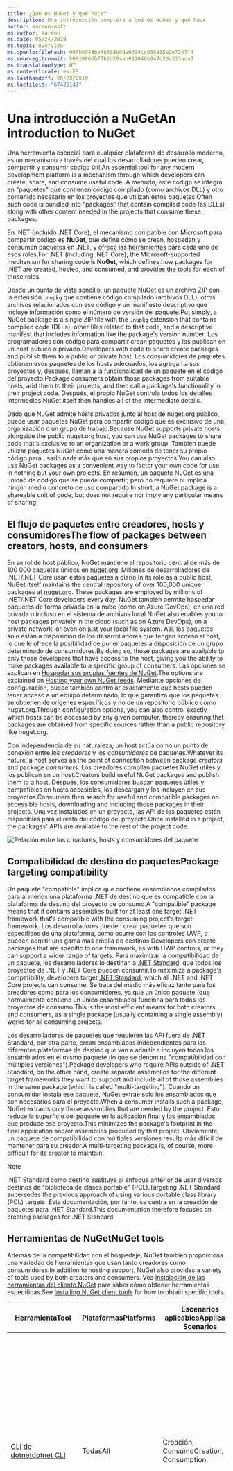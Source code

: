 ```yaml
---
title: ¿Qué es NuGet y qué hace?
description: Una introducción completa a qué es NuGet y qué hace
author: karann-msft
ms.author: karann
ms.date: 05/24/2019
ms.topic: overview
ms.openlocfilehash: 087bb043ba4b388b9de6d94cd838915a2e7247f4
ms.sourcegitcommit: b6810860b77b2d50aab031040b047c20a333aca3
ms.translationtype: HT
ms.contentlocale: es-ES
ms.lasthandoff: 06/28/2019
ms.locfileid: "67426143"
---
```

# <a name="an-introduction-to-nuget"></a><span data-ttu-id="6e5c8-103">Una introducción a NuGet</span><span class="sxs-lookup"><span data-stu-id="6e5c8-103">An introduction to NuGet</span></span>

<span data-ttu-id="6e5c8-104">Una herramienta esencial para cualquier plataforma de desarrollo moderno, es un mecanismo a través del cual los desarrolladores pueden crear, compartir y consumir código útil.</span><span class="sxs-lookup"><span data-stu-id="6e5c8-104">An essential tool for any modern development platform is a mechanism through which developers can create, share, and consume useful code.</span></span> <span data-ttu-id="6e5c8-105">A menudo, este código se integra en "paquetes" que contienen código compilado (como archivos DLL) y otro contenido necesario en los proyectos que utilizan estos paquetes.</span><span class="sxs-lookup"><span data-stu-id="6e5c8-105">Often such code is bundled into "packages" that contain compiled code (as DLLs) along with other content needed in the projects that consume these packages.</span></span>

<span data-ttu-id="6e5c8-106">En .NET (incluido .NET Core), el mecanismo compatible con Microsoft para compartir código es **NuGet**, que define cómo se crean, hospedan y consumen paquetes en .NET, y [ofrece las herramientas](install-nuget-client-tools.md) para cada uno de esos roles.</span><span class="sxs-lookup"><span data-stu-id="6e5c8-106">For .NET (including .NET Core), the Microsoft-supported mechanism for sharing code is **NuGet**, which defines how packages for .NET are created, hosted, and consumed, and [provides the tools](install-nuget-client-tools.md) for each of those roles.</span></span>

<span data-ttu-id="6e5c8-107">Desde un punto de vista sencillo, un paquete NuGet es un archivo ZIP con la extensión `.nupkg` que contiene código compilado (archivos DLL), otros archivos relacionados con ese código y un manifiesto descriptivo que incluye información como el número de versión del paquete.</span><span class="sxs-lookup"><span data-stu-id="6e5c8-107">Put simply, a NuGet package is a single ZIP file with the `.nupkg` extension that contains compiled code (DLLs), other files related to that code, and a descriptive manifest that includes information like the package's version number.</span></span> <span data-ttu-id="6e5c8-108">Los programadores con código para compartir crean paquetes y los publican en un host público o privado.</span><span class="sxs-lookup"><span data-stu-id="6e5c8-108">Developers with code to share create packages and publish them to a public or private host.</span></span> <span data-ttu-id="6e5c8-109">Los consumidores de paquetes obtienen esos paquetes de los hosts adecuados, los agregan a sus proyectos y, después, llaman a la funcionalidad de un paquete en el código del proyecto.</span><span class="sxs-lookup"><span data-stu-id="6e5c8-109">Package consumers obtain those packages from suitable hosts, add them to their projects, and then call a package's functionality in their project code.</span></span> <span data-ttu-id="6e5c8-110">Después, el propio NuGet controla todos los detalles intermedios.</span><span class="sxs-lookup"><span data-stu-id="6e5c8-110">NuGet itself then handles all of the intermediate details.</span></span>

<span data-ttu-id="6e5c8-111">Dado que NuGet admite hosts privados junto al host de nuget.org público, puede usar paquetes NuGet para compartir código que es exclusivo de una organización o un grupo de trabajo.</span><span class="sxs-lookup"><span data-stu-id="6e5c8-111">Because NuGet supports private hosts alongside the public nuget.org host, you can use NuGet packages to share code that's exclusive to an organization or a work group.</span></span> <span data-ttu-id="6e5c8-112">También puede utilizar paquetes NuGet como una manera cómoda de tener su propio código para usarlo nada más que en sus propios proyectos.</span><span class="sxs-lookup"><span data-stu-id="6e5c8-112">You can also use NuGet packages as a convenient way to factor your own code for use in nothing but your own projects.</span></span> <span data-ttu-id="6e5c8-113">En resumen, un paquete NuGet es una unidad de código que se puede compartir, pero no requiere ni implica ningún medio concreto de uso compartido.</span><span class="sxs-lookup"><span data-stu-id="6e5c8-113">In short, a NuGet package is a shareable unit of code, but does not require nor imply any particular means of sharing.</span></span>

## <a name="the-flow-of-packages-between-creators-hosts-and-consumers"></a><span data-ttu-id="6e5c8-114">El flujo de paquetes entre creadores, hosts y consumidores</span><span class="sxs-lookup"><span data-stu-id="6e5c8-114">The flow of packages between creators, hosts, and consumers</span></span>

<span data-ttu-id="6e5c8-115">En su rol de host público, NuGet mantiene el repositorio central de más de 100 000 paquetes únicos en [nuget.org](https://www.nuget.org). Millones de desarrolladores de .NET/.NET Core usan estos paquetes a diario.</span><span class="sxs-lookup"><span data-stu-id="6e5c8-115">In its role as a public host, NuGet itself maintains the central repository of over 100,000 unique packages at [nuget.org](https://www.nuget.org). These packages are employed by millions of .NET/.NET Core developers every day.</span></span> <span data-ttu-id="6e5c8-116">NuGet también permite hospedar paquetes de forma privada en la nube (como en Azure DevOps), en una red privada o incluso en el sistema de archivos local.</span><span class="sxs-lookup"><span data-stu-id="6e5c8-116">NuGet also enables you to host packages privately in the cloud (such as on Azure DevOps), on a private network, or even on just your local file system.</span></span> <span data-ttu-id="6e5c8-117">Así, los paquetes solo están a disposición de los desarrolladores que tengan acceso al host, lo que le ofrece la posibilidad de poner paquetes a disposición de un grupo determinado de consumidores.</span><span class="sxs-lookup"><span data-stu-id="6e5c8-117">By doing so, those packages are available to only those developers that have access to the host, giving you the ability to make packages available to a specific group of consumers.</span></span> <span data-ttu-id="6e5c8-118">Las opciones se explican en [Hospedar sus propias fuentes de NuGet](hosting-packages/overview.md).</span><span class="sxs-lookup"><span data-stu-id="6e5c8-118">The options are explained on [Hosting your own NuGet feeds](hosting-packages/overview.md).</span></span> <span data-ttu-id="6e5c8-119">Mediante opciones de configuración, puede también controlar exactamente qué hosts pueden tener acceso a un equipo determinado, lo que garantiza que los paquetes se obtienen de orígenes específicos y no de un repositorio público como nuget.org.</span><span class="sxs-lookup"><span data-stu-id="6e5c8-119">Through configuration options, you can also control exactly which hosts can be accessed by any given computer, thereby ensuring that packages are obtained from specific sources rather than a public repository like nuget.org.</span></span>

<span data-ttu-id="6e5c8-120">Con independencia de su naturaleza, un host actúa como un punto de conexión entre los *creadores* y los *consumidores* de paquetes.</span><span class="sxs-lookup"><span data-stu-id="6e5c8-120">Whatever its nature, a host serves as the point of connection between package *creators* and package *consumers*.</span></span> <span data-ttu-id="6e5c8-121">Los creadores compilan paquetes NuGet útiles y los publican en un host.</span><span class="sxs-lookup"><span data-stu-id="6e5c8-121">Creators build useful NuGet packages and publish them to a host.</span></span> <span data-ttu-id="6e5c8-122">Después, los consumidores buscan paquetes útiles y compatibles en hosts accesibles, los descargan y los incluyen en sus proyectos.</span><span class="sxs-lookup"><span data-stu-id="6e5c8-122">Consumers then search for useful and compatible packages on accessible hosts, downloading and including those packages in their projects.</span></span> <span data-ttu-id="6e5c8-123">Una vez instalados en un proyecto, las API de los paquetes están disponibles para el resto del código del proyecto.</span><span class="sxs-lookup"><span data-stu-id="6e5c8-123">Once installed in a project, the packages' APIs are available to the rest of the project code.</span></span>

![Relación entre los creadores, hosts y consumidores del paquete](media/nuget-roles.png)

## <a name="package-targeting-compatibility"></a><span data-ttu-id="6e5c8-125">Compatibilidad de destino de paquetes</span><span class="sxs-lookup"><span data-stu-id="6e5c8-125">Package targeting compatibility</span></span>

<span data-ttu-id="6e5c8-126">Un paquete "compatible" implica que contiene ensamblados compilados para al menos una plataforma .NET de destino que es compatible con la plataforma de destino del proyecto de consumo.</span><span class="sxs-lookup"><span data-stu-id="6e5c8-126">A "compatible" package means that it contains assemblies built for at least one target .NET framework that's compatible with the consuming project's target framework.</span></span> <span data-ttu-id="6e5c8-127">Los desarrolladores pueden crear paquetes que son específicos de una plataforma, como ocurre con los controles UWP, o pueden admitir una gama más amplia de destinos.</span><span class="sxs-lookup"><span data-stu-id="6e5c8-127">Developers can create packages that are specific to one framework, as with UWP controls, or they can support a wider range of targets.</span></span> <span data-ttu-id="6e5c8-128">Para maximizar la compatibilidad de un paquete, los desarrolladores lo destinan a [.NET Standard](/dotnet/standard/net-standard), que todos los proyectos de .NET y .NET Core pueden consumir.</span><span class="sxs-lookup"><span data-stu-id="6e5c8-128">To maximize a package's compatibility, developers target [.NET Standard](/dotnet/standard/net-standard), which all .NET and .NET Core projects can consume.</span></span> <span data-ttu-id="6e5c8-129">Se trata del medio más eficaz tanto para los creadores como para los consumidores, ya que un único paquete (que normalmente contiene un único ensamblado) funciona para todos los proyectos de consumo.</span><span class="sxs-lookup"><span data-stu-id="6e5c8-129">This is the most efficient means for both creators and consumers, as a single package (usually containing a single assembly) works for all consuming projects.</span></span>

<span data-ttu-id="6e5c8-130">Los desarrolladores de paquetes que requieren las API fuera de .NET Standard, por otra parte, crean ensamblados independientes para las diferentes plataformas de destino que van a admitir e incluyen todos los ensamblados en el mismo paquete (lo que se denomina "compatibilidad con múltiples versiones").</span><span class="sxs-lookup"><span data-stu-id="6e5c8-130">Package developers who require APIs outside of .NET Standard, on the other hand, create separate assemblies for the different target frameworks they want to support and include all of those assemblies in the same package (which is called "multi-targeting").</span></span> <span data-ttu-id="6e5c8-131">Cuando un consumidor instala ese paquete, NuGet extrae solo los ensamblados que son necesarios para el proyecto.</span><span class="sxs-lookup"><span data-stu-id="6e5c8-131">When a consumer installs such a package, NuGet extracts only those assemblies that are needed by the project.</span></span> <span data-ttu-id="6e5c8-132">Esto reduce la superficie del paquete en la aplicación final y los ensamblados que produce ese proyecto.</span><span class="sxs-lookup"><span data-stu-id="6e5c8-132">This minimizes the package's footprint in the final application and/or assemblies produced by that project.</span></span> <span data-ttu-id="6e5c8-133">Obviamente, un paquete de compatibilidad con múltiples versiones resulta más difícil de mantener para su creador.</span><span class="sxs-lookup"><span data-stu-id="6e5c8-133">A multi-targeting package is, of course, more difficult for its creator to maintain.</span></span>

> [!Note]
> <span data-ttu-id="6e5c8-134">.NET Standard como destino sustituye al enfoque anterior de usar diversos destinos de "biblioteca de clases portable" (PCL).</span><span class="sxs-lookup"><span data-stu-id="6e5c8-134">Targeting .NET Standard supersedes the previous approach of using various portable class library (PCL) targets.</span></span> <span data-ttu-id="6e5c8-135">Esta documentación, por tanto, se centra en la creación de paquetes para .NET Standard.</span><span class="sxs-lookup"><span data-stu-id="6e5c8-135">This documentation therefore focuses on creating packages for .NET Standard.</span></span>

## <a name="nuget-tools"></a><span data-ttu-id="6e5c8-136">Herramientas de NuGet</span><span class="sxs-lookup"><span data-stu-id="6e5c8-136">NuGet tools</span></span>

<span data-ttu-id="6e5c8-137">Además de la compatibilidad con el hospedaje, NuGet también proporciona una variedad de herramientas que usan tanto creadores como consumidores.</span><span class="sxs-lookup"><span data-stu-id="6e5c8-137">In addition to hosting support, NuGet also provides a variety of tools used by both creators and consumers.</span></span> <span data-ttu-id="6e5c8-138">Vea [Instalación de las herramientas del cliente NuGet](install-nuget-client-tools.md) para saber cómo obtener herramientas específicas.</span><span class="sxs-lookup"><span data-stu-id="6e5c8-138">See [Installing NuGet client tools](install-nuget-client-tools.md) for how to obtain specific tools.</span></span>

| <span data-ttu-id="6e5c8-139">Herramienta</span><span class="sxs-lookup"><span data-stu-id="6e5c8-139">Tool</span></span> | <span data-ttu-id="6e5c8-140">Plataformas</span><span class="sxs-lookup"><span data-stu-id="6e5c8-140">Platforms</span></span> | <span data-ttu-id="6e5c8-141">Escenarios aplicables</span><span class="sxs-lookup"><span data-stu-id="6e5c8-141">Applicable Scenarios</span></span> | <span data-ttu-id="6e5c8-142">DESCRIPCIÓN</span><span class="sxs-lookup"><span data-stu-id="6e5c8-142">Description</span></span> |
| --- | --- | --- | --- |
| [<span data-ttu-id="6e5c8-143">CLI de dotnet</span><span class="sxs-lookup"><span data-stu-id="6e5c8-143">dotnet CLI</span></span>](consume-packages/install-use-packages-dotnet-cli.md) | <span data-ttu-id="6e5c8-144">Todas</span><span class="sxs-lookup"><span data-stu-id="6e5c8-144">All</span></span> | <span data-ttu-id="6e5c8-145">Creación, Consumo</span><span class="sxs-lookup"><span data-stu-id="6e5c8-145">Creation, Consumption</span></span> | <span data-ttu-id="6e5c8-146">Herramienta CLI para las bibliotecas .NET Core y .NET Standard y para los proyectos de estilo SDK que tienen como destino .NET Framework (consulte [Atributo SDK](/dotnet/core/tools/csproj#additions)).</span><span class="sxs-lookup"><span data-stu-id="6e5c8-146">CLI tool for .NET Core and .NET Standard libraries, and for SDK-style projects that target .NET Framework (see [SDK attribute](/dotnet/core/tools/csproj#additions)).</span></span> <span data-ttu-id="6e5c8-147">Ofrece determinadas funcionalidades de la CLI de NuGet directamente en la cadena de herramientas de .NET Core.</span><span class="sxs-lookup"><span data-stu-id="6e5c8-147">Provides certain NuGet CLI capabilities directly within the .NET Core tool chain.</span></span> <span data-ttu-id="6e5c8-148">Al igual que con la CLI de NuGet, la CLI de dotnet no interactúa con proyectos de Visual Studio.</span><span class="sxs-lookup"><span data-stu-id="6e5c8-148">As with the NuGet CLI, the dotnet CLI does not interact with Visual Studio projects.</span></span> |
| [<span data-ttu-id="6e5c8-149">CLI de nuget.exe</span><span class="sxs-lookup"><span data-stu-id="6e5c8-149">nuget.exe CLI</span></span>](consume-packages/install-use-packages-nuget-cli.md) | <span data-ttu-id="6e5c8-150">Todas</span><span class="sxs-lookup"><span data-stu-id="6e5c8-150">All</span></span> | <span data-ttu-id="6e5c8-151">Creación, Consumo</span><span class="sxs-lookup"><span data-stu-id="6e5c8-151">Creation, Consumption</span></span> | <span data-ttu-id="6e5c8-152">Herramienta CLI para bibliotecas de .NET Framework y proyectos de estilo diferente de SDK que tienen como destino las bibliotecas de .NET Standard.</span><span class="sxs-lookup"><span data-stu-id="6e5c8-152">CLI tool for .NET Framework libraries and non-SDK-style projects that target .NET Standard libraries.</span></span> <span data-ttu-id="6e5c8-153">Proporciona todas las funcionalidades de NuGet, con algunos comandos que se aplican de forma específica a los creadores del paquete, otros solo a los consumidores y otros a ambos.</span><span class="sxs-lookup"><span data-stu-id="6e5c8-153">Provides all NuGet capabilities, with some commands applying specifically to package creators, some applying only to consumers, and others applying to both.</span></span> <span data-ttu-id="6e5c8-154">Por ejemplo, los creadores de paquetes usan el comando `nuget pack` para crear un paquete a partir de varios ensamblados y archivos relacionados, los consumidores de paquetes usan `nuget install` para incluir los paquetes en una carpeta de proyecto y todos usan `nuget config` para establecer variables de configuración de NuGet.</span><span class="sxs-lookup"><span data-stu-id="6e5c8-154">For example, package creators use the `nuget pack` command to create a package from various assemblies and related files, package consumers use `nuget install` to include packages in a project folder, and everyone uses `nuget config` to set NuGet configuration variables.</span></span> <span data-ttu-id="6e5c8-155">Como herramienta independiente de la plataforma, la CLI de NuGet no interactúa con proyectos de Visual Studio.</span><span class="sxs-lookup"><span data-stu-id="6e5c8-155">As a platform-agnostic tool, the NuGet CLI does not interact with Visual Studio projects.</span></span> |
| [<span data-ttu-id="6e5c8-156">Consola del Administrador de paquetes</span><span class="sxs-lookup"><span data-stu-id="6e5c8-156">Package Manager Console</span></span>](tools/package-manager-console.md) | <span data-ttu-id="6e5c8-157">Visual Studio en Windows</span><span class="sxs-lookup"><span data-stu-id="6e5c8-157">Visual Studio on Windows</span></span> | <span data-ttu-id="6e5c8-158">Consumo</span><span class="sxs-lookup"><span data-stu-id="6e5c8-158">Consumption</span></span> | <span data-ttu-id="6e5c8-159">Ofrece [comandos de PowerShell](tools/Powershell-Reference.md) para instalar y administrar paquetes en proyectos de Visual Studio.</span><span class="sxs-lookup"><span data-stu-id="6e5c8-159">Provides [PowerShell commands](tools/Powershell-Reference.md) for installing and managing packages in Visual Studio projects.</span></span> |
| [<span data-ttu-id="6e5c8-160">Interfaz de usuario del administrador de paquetes</span><span class="sxs-lookup"><span data-stu-id="6e5c8-160">Package Manager UI</span></span>](tools/package-manager-ui.md) | <span data-ttu-id="6e5c8-161">Visual Studio en Windows</span><span class="sxs-lookup"><span data-stu-id="6e5c8-161">Visual Studio on Windows</span></span> | <span data-ttu-id="6e5c8-162">Consumo</span><span class="sxs-lookup"><span data-stu-id="6e5c8-162">Consumption</span></span> | <span data-ttu-id="6e5c8-163">Ofrece una interfaz de usuario fácil de usar para instalar y administrar paquetes en proyectos de Visual Studio.</span><span class="sxs-lookup"><span data-stu-id="6e5c8-163">Provides an easy-to-use UI for installing and managing packages in Visual Studio projects.</span></span> |
| [<span data-ttu-id="6e5c8-164">Administrar la interfaz de usuario de NuGet</span><span class="sxs-lookup"><span data-stu-id="6e5c8-164">Manage NuGet UI</span></span>](/visualstudio/mac/nuget-walkthrough) | <span data-ttu-id="6e5c8-165">Visual Studio para Mac</span><span class="sxs-lookup"><span data-stu-id="6e5c8-165">Visual Studio for Mac</span></span> | <span data-ttu-id="6e5c8-166">Consumo</span><span class="sxs-lookup"><span data-stu-id="6e5c8-166">Consumption</span></span> | <span data-ttu-id="6e5c8-167">Ofrece una interfaz de usuario fácil de usar para instalar y administrar paquetes en proyectos de Visual Studio para Mac.</span><span class="sxs-lookup"><span data-stu-id="6e5c8-167">Provide an easy-to-use UI for installing and managing packages in Visual Studio for Mac projects.</span></span> |
| [<span data-ttu-id="6e5c8-168">MSBuild</span><span class="sxs-lookup"><span data-stu-id="6e5c8-168">MSBuild</span></span>](reference/msbuild-targets.md) | <span data-ttu-id="6e5c8-169">Windows</span><span class="sxs-lookup"><span data-stu-id="6e5c8-169">Windows</span></span> | <span data-ttu-id="6e5c8-170">Creación, Consumo</span><span class="sxs-lookup"><span data-stu-id="6e5c8-170">Creation, Consumption</span></span> | <span data-ttu-id="6e5c8-171">Ofrece la posibilidad de crear y restaurar los paquetes que se usan en un proyecto directamente a través de la cadena de herramientas de MSBuild.</span><span class="sxs-lookup"><span data-stu-id="6e5c8-171">Provides the ability to create packages and restore packages used in a project directly through the MSBuild tool chain.</span></span> |

<span data-ttu-id="6e5c8-172">Como puede ver, las herramientas de NuGet con las que trabaja dependen en gran medida de si se crean, consumen o publican paquetes, así como de la plataforma en la que se trabaja.</span><span class="sxs-lookup"><span data-stu-id="6e5c8-172">As you can see, the NuGet tools you work with depend greatly on whether you're creating, consuming, or publishing packages, and the platform on which you're working.</span></span> <span data-ttu-id="6e5c8-173">Los creadores de paquetes también suelen ser consumidores, dado que se basan en la funcionalidad que existe en otros paquetes NuGet.</span><span class="sxs-lookup"><span data-stu-id="6e5c8-173">Package creators are typically also consumers, as they build on top of functionality that exists in other NuGet packages.</span></span> <span data-ttu-id="6e5c8-174">Y esos paquetes, por supuesto, pueden a su vez depender de otros.</span><span class="sxs-lookup"><span data-stu-id="6e5c8-174">And those packages, of course, may in turn depend on still others.</span></span>

<span data-ttu-id="6e5c8-175">Para obtener más información, comience por los artículos [Flujo de trabajo de creación de paquetes](create-packages/Overview-and-Workflow.md) y [Flujo de trabajo de consumo de paquetes](consume-packages/Overview-and-Workflow.md).</span><span class="sxs-lookup"><span data-stu-id="6e5c8-175">For more information, start with the [Package creation workflow](create-packages/Overview-and-Workflow.md) and [Package consumption workflow](consume-packages/Overview-and-Workflow.md) articles.</span></span>

## <a name="managing-dependencies"></a><span data-ttu-id="6e5c8-176">Administración de dependencias</span><span class="sxs-lookup"><span data-stu-id="6e5c8-176">Managing dependencies</span></span>

<span data-ttu-id="6e5c8-177">La posibilidad de basarse en el trabajo de otros usuarios fácilmente es una de las características más eficaces de un sistema de administración de paquetes.</span><span class="sxs-lookup"><span data-stu-id="6e5c8-177">The ability to easily build on the work of others is one of most powerful features of a package management system.</span></span> <span data-ttu-id="6e5c8-178">En consecuencia, gran parte de lo que hace NuGet consiste en administrar ese "gráfico" o árbol de dependencias en nombre de un proyecto.</span><span class="sxs-lookup"><span data-stu-id="6e5c8-178">Accordingly, much of what NuGet does is managing that dependency tree or "graph" on behalf of a project.</span></span> <span data-ttu-id="6e5c8-179">Dicho simplemente, solo se tiene que preocupar por los paquetes que use directamente en un proyecto.</span><span class="sxs-lookup"><span data-stu-id="6e5c8-179">Simply said, you need only concern yourself with those packages that you're directly using in a project.</span></span> <span data-ttu-id="6e5c8-180">Si alguno de esos paquetes consume otros paquetes (que, a su vez, pueden consumir otros), NuGet se encarga de todas esas dependencias de nivel inferior.</span><span class="sxs-lookup"><span data-stu-id="6e5c8-180">If any of those packages themselves consume other packages (which can, in turn, consume still others), NuGet takes care of all those down-level dependencies.</span></span>

<span data-ttu-id="6e5c8-181">En la imagen siguiente se muestra un proyecto que depende de cinco paquetes que, a su vez, dependen de otros varios.</span><span class="sxs-lookup"><span data-stu-id="6e5c8-181">The following image shows a project that depends on five packages, which in turn depend on a number of others.</span></span>

![Un gráfico de dependencias de NuGet de ejemplo para un proyecto de .NET](media/dependency-graph.png)

<span data-ttu-id="6e5c8-183">Tenga en cuenta que algunos paquetes aparecen varias veces en el gráfico de dependencias.</span><span class="sxs-lookup"><span data-stu-id="6e5c8-183">Notice that some packages appear multiple times in the dependency graph.</span></span> <span data-ttu-id="6e5c8-184">Por ejemplo, hay tres consumidores diferentes del paquete B, y es posible que cada consumidor también especifique una versión diferente de ese paquete (no se muestra).</span><span class="sxs-lookup"><span data-stu-id="6e5c8-184">For example, there are three different consumers of package B, and each consumer might also specify a different version for that package (not shown).</span></span> <span data-ttu-id="6e5c8-185">Se trata de un hecho frecuente, especialmente para los paquetes más ampliamente utilizados.</span><span class="sxs-lookup"><span data-stu-id="6e5c8-185">This is a common occurrence, especially for widely-used packages.</span></span> <span data-ttu-id="6e5c8-186">Afortunadamente, NuGet se encarga del trabajo duro de determinar exactamente qué versión del paquete B satisface a todos los consumidores.</span><span class="sxs-lookup"><span data-stu-id="6e5c8-186">NuGet fortunately does all the hard work to determine exactly which version of package B satisfies all consumers.</span></span> <span data-ttu-id="6e5c8-187">NuGet hace lo mismo para todos los demás paquetes, sin importar la complejidad del gráfico de dependencia.</span><span class="sxs-lookup"><span data-stu-id="6e5c8-187">NuGet then does the same for all other packages, no matter how deep the dependency graph.</span></span>

<span data-ttu-id="6e5c8-188">Para obtener más información sobre cómo realiza NuGet este servicio, vea [Resolución de dependencias](consume-packages/dependency-resolution.md).</span><span class="sxs-lookup"><span data-stu-id="6e5c8-188">For more details on how NuGet performs this service, see [Dependency resolution](consume-packages/dependency-resolution.md).</span></span>

## <a name="tracking-references-and-restoring-packages"></a><span data-ttu-id="6e5c8-189">Seguimiento de referencias y restauración de paquetes</span><span class="sxs-lookup"><span data-stu-id="6e5c8-189">Tracking references and restoring packages</span></span>

<span data-ttu-id="6e5c8-190">Dado que los proyectos se pueden mover fácilmente entre equipos de desarrolladores, repositorios de control de código fuente, servidores de compilación, etc., no resulta práctico mantener los ensamblados binarios de los paquetes NuGet enlazados directamente a un proyecto.</span><span class="sxs-lookup"><span data-stu-id="6e5c8-190">Because projects can easily move between developer computers, source control repositories, build servers, and so forth, it's highly impractical to keep the binary assemblies of NuGet packages directly bound to a project.</span></span> <span data-ttu-id="6e5c8-191">De hacerlo, se produciría un sobredimensionamiento innecesario de cada copia del proyecto (y, por tanto, se desperdiciaría espacio en los repositorios de control de código fuente).</span><span class="sxs-lookup"><span data-stu-id="6e5c8-191">Doing so would make each copy of the project unnecessarily bloated (and thereby waste space in source control repositories).</span></span> <span data-ttu-id="6e5c8-192">Además, sería muy difícil actualizar los archivos binarios del paquete a versiones más recientes, ya que habría que aplicar las actualizaciones en todas las copias del proyecto.</span><span class="sxs-lookup"><span data-stu-id="6e5c8-192">It would also make it very difficult to update package binaries to newer versions as updates would have to be applied across all copies of the project.</span></span>

<span data-ttu-id="6e5c8-193">En lugar de ello, NuGet mantiene una lista de referencias simples de los paquetes en los que se basa un proyecto, que incluye las dependencias de nivel superior y de nivel inferior.</span><span class="sxs-lookup"><span data-stu-id="6e5c8-193">NuGet instead maintains a simple reference list of the packages upon which a project depends, including both top-level and down-level dependencies.</span></span> <span data-ttu-id="6e5c8-194">Es decir, siempre que se instala un paquete de algún host en un proyecto, NuGet registra el identificador y el número de versión del paquete en la lista de referencias.</span><span class="sxs-lookup"><span data-stu-id="6e5c8-194">That is, whenever you install a package from some host into a project, NuGet records the package identifier and version number in the reference list.</span></span> <span data-ttu-id="6e5c8-195">(Al desinstalar un paquete, evidentemente se quita de la lista). NuGet después ofrece un medio para restaurar todos los paquetes a los que se hace referencia, tal y como se describe en [Restauración de paquetes](consume-packages/package-restore.md).</span><span class="sxs-lookup"><span data-stu-id="6e5c8-195">(Uninstalling a package, of course, removes it from the list.) NuGet then provides a means to restore all referenced packages upon request, as described on [Package restore](consume-packages/package-restore.md).</span></span>

![Una lista de referencias de NuGet se crea al instalar el paquete y se puede usar para restaurar los paquetes en otro lugar](media/nuget-restore.png)

<span data-ttu-id="6e5c8-197">Solo con la lista de referencias, NuGet puede reinstalar (es decir, *restaurar*) todos los paquetes de hosts públicos y privados en cualquier momento posterior.</span><span class="sxs-lookup"><span data-stu-id="6e5c8-197">With only the reference list, NuGet can then reinstall&mdash;that is, *restore*&mdash;all of those packages from public and/or private hosts at any later time.</span></span> <span data-ttu-id="6e5c8-198">Al confirmar un proyecto en el control de código fuente o compartirlo de alguna otra manera, solo se incluye la lista de referencias, no los archivos binarios del paquete (vea [Paquetes y control de código fuente](consume-packages/packages-and-source-control.md)).</span><span class="sxs-lookup"><span data-stu-id="6e5c8-198">When committing a project to source control, or sharing it in some other way, you include only the reference list and exclude any package binaries (see [Packages and source control](consume-packages/packages-and-source-control.md).)</span></span>

<span data-ttu-id="6e5c8-199">El equipo que recibe un proyecto, como un servidor de compilación que obtiene una copia del proyecto como parte de un sistema de implementación automatizada, simplemente solicita a NuGet que restaure las dependencias cuando sea necesario.</span><span class="sxs-lookup"><span data-stu-id="6e5c8-199">The computer that receives a project, such as a build server obtaining a copy of the project as part of an automated deployment system, simply asks NuGet to restore dependencies whenever they're needed.</span></span> <span data-ttu-id="6e5c8-200">Los sistemas de compilación como Azure DevOps proporcionan pasos de "restauración de NuGet" para este propósito exacto.</span><span class="sxs-lookup"><span data-stu-id="6e5c8-200">Build systems like Azure DevOps provide "NuGet restore" steps for this exact purpose.</span></span> <span data-ttu-id="6e5c8-201">De forma similar, cuando los desarrolladores obtienen una copia de un proyecto (como al clonar un repositorio), pueden invocar un comando como `nuget restore` (CLI de NuGet), `dotnet restore` (CLI de dotnet), o `Install-Package` (consola del Administrador de paquetes) para obtener todos los paquetes necesarios.</span><span class="sxs-lookup"><span data-stu-id="6e5c8-201">Similarly, when developers obtain a copy of a project (as when cloning a repository), they can invoke command like `nuget restore` (NuGet CLI), `dotnet restore` (dotnet CLI), or `Install-Package` (Package Manager Console) to obtain all the necessary packages.</span></span> <span data-ttu-id="6e5c8-202">Visual Studio, por su parte, restaura automáticamente los paquetes al compilar un proyecto (siempre que la restauración automática esté habilitada, tal y como se describe en [Restauración de paquetes](consume-packages/package-restore.md)).</span><span class="sxs-lookup"><span data-stu-id="6e5c8-202">Visual Studio, for its part, automatically restores packages when building a project (provided that automatic restore is enabled, as described on [Package restore](consume-packages/package-restore.md)).</span></span>

<span data-ttu-id="6e5c8-203">Claramente, el rol principal de NuGet que interesa a los desarrolladores es que mantenga esa lista de referencias en nombre del proyecto y que proporcione los medios para restaurar de forma eficaz (y actualizar) los paquetes a los que se hace referencia.</span><span class="sxs-lookup"><span data-stu-id="6e5c8-203">Clearly, then, NuGet's primary role where developers are concerned is maintaining that reference list on behalf of your project and providing the means to efficiently restore (and update) those referenced packages.</span></span> <span data-ttu-id="6e5c8-204">Esta lista se mantiene en uno de los dos *formatos de administración de paquetes*, que se denominan:</span><span class="sxs-lookup"><span data-stu-id="6e5c8-204">This list is maintained in one of two *package management formats*, as they're called:</span></span>

- <span data-ttu-id="6e5c8-205">[PackageReference](consume-packages/package-references-in-project-files.md) (o "referencias de paquetes en archivos de proyecto") | *(NuGet 4.0 y versiones posteriores)* mantiene una lista de las dependencias de nivel superior de un proyecto directamente en el archivo de proyecto, por lo que no se necesita un archivo independiente.</span><span class="sxs-lookup"><span data-stu-id="6e5c8-205">[PackageReference](consume-packages/package-references-in-project-files.md) (or "package references in project files") | *(NuGet 4.0+)* Maintains a list of a project's top-level dependencies directly within the project file, so no separate file is needed.</span></span> <span data-ttu-id="6e5c8-206">Se genera dinámicamente un archivo asociado, `obj/project.assets.json`, que administra el gráfico de dependencias general de los paquetes que un proyecto utiliza con todas las dependencias de nivel inferior.</span><span class="sxs-lookup"><span data-stu-id="6e5c8-206">An associated file, `obj/project.assets.json`, is dynamically generated to manage the overall dependency graph of the packages that a project uses along with all down-level dependencies.</span></span> <span data-ttu-id="6e5c8-207">Siempre se utiliza PackageReference en los proyectos de .NET Core.</span><span class="sxs-lookup"><span data-stu-id="6e5c8-207">PackageReference is always used by .NET Core projects.</span></span>

- <span data-ttu-id="6e5c8-208">[`packages.config`](reference/packages-config.md): *(NuGet 1.0 y versiones posteriores)* un archivo XML que mantiene una lista plana de todas las dependencias del proyecto, incluidas las dependencias de otros paquetes instalados.</span><span class="sxs-lookup"><span data-stu-id="6e5c8-208">[`packages.config`](reference/packages-config.md): *(NuGet 1.0+)* An XML file that maintains a flat list of all dependencies in the project, including the dependencies of other installed packages.</span></span> <span data-ttu-id="6e5c8-209">Los paquetes instalados o restaurados se almacenan en una carpeta `packages`.</span><span class="sxs-lookup"><span data-stu-id="6e5c8-209">Installed or restored packages are stored in a `packages` folder.</span></span>

<span data-ttu-id="6e5c8-210">El formato de administración de paquetes que se usa en un proyecto determinado depende del tipo de proyecto y la versión disponible de NuGet (y/o Visual Studio).</span><span class="sxs-lookup"><span data-stu-id="6e5c8-210">Which package management format is employed in any given project depends on the project type, and the available version of NuGet (and/or Visual Studio).</span></span> <span data-ttu-id="6e5c8-211">Para comprobar qué formato se usa, solo hay que buscar `packages.config` en la raíz del proyecto después de instalar el primer paquete.</span><span class="sxs-lookup"><span data-stu-id="6e5c8-211">To check what format is being used, simply look for `packages.config` in the project root after installing your first package.</span></span> <span data-ttu-id="6e5c8-212">Si no ve ese archivo, busque directamente un elemento \<PackageReference\> en el archivo de proyecto.</span><span class="sxs-lookup"><span data-stu-id="6e5c8-212">If you don't have that file, look in the project file directly for a \<PackageReference\> element.</span></span>

<span data-ttu-id="6e5c8-213">Si se puede elegir, se recomienda utilizar PackageReference.</span><span class="sxs-lookup"><span data-stu-id="6e5c8-213">When you have a choice, we recommend using PackageReference.</span></span> <span data-ttu-id="6e5c8-214">`packages.config` se mantiene con fines de herencia y ya no está en desarrollo activo.</span><span class="sxs-lookup"><span data-stu-id="6e5c8-214">`packages.config` is maintained for legacy purposes and is no longer under active development.</span></span>

> [!Tip]
> <span data-ttu-id="6e5c8-215">Diversos comandos de la CLI de `nuget.exe`, como `nuget install`, no agregan automáticamente el paquete a la lista de referencia.</span><span class="sxs-lookup"><span data-stu-id="6e5c8-215">Various `nuget.exe` CLI commands, like `nuget install`, do not automatically add the package to the reference list.</span></span> <span data-ttu-id="6e5c8-216">La lista se actualiza al instalar un paquete con el Administrador de paquetes de Visual Studio (interfaz de usuario o consola) y con la CLI de `dotnet.exe`.</span><span class="sxs-lookup"><span data-stu-id="6e5c8-216">The list is updated when installing a package with the Visual Studio Package Manager (UI or Console), and with `dotnet.exe` CLI.</span></span>

## <a name="what-else-does-nuget-do"></a><span data-ttu-id="6e5c8-217">¿Qué más hace NuGet?</span><span class="sxs-lookup"><span data-stu-id="6e5c8-217">What else does NuGet do?</span></span>

<span data-ttu-id="6e5c8-218">Hasta ahora ha aprendido las siguientes características de NuGet:</span><span class="sxs-lookup"><span data-stu-id="6e5c8-218">So far you've learned the following characteristics of NuGet:</span></span>

- <span data-ttu-id="6e5c8-219">NuGet ofrece el repositorio central nuget.org con compatibilidad de hospedaje privado.</span><span class="sxs-lookup"><span data-stu-id="6e5c8-219">NuGet provides the central nuget.org repository with support for private hosting.</span></span>
- <span data-ttu-id="6e5c8-220">NuGet proporciona a los desarrolladores las herramientas que necesitan para crear, publicar y consumir paquetes.</span><span class="sxs-lookup"><span data-stu-id="6e5c8-220">NuGet provides the tools developers need for creating, publishing, and consuming packages.</span></span>
- <span data-ttu-id="6e5c8-221">Y lo más importante, NuGet mantiene una lista de referencias de los paquetes que se usan en un proyecto y permite restaurar y actualizar los paquetes de esa lista.</span><span class="sxs-lookup"><span data-stu-id="6e5c8-221">Most importantly, NuGet maintains a reference list of packages used in a project and the ability to restore and update those packages from that list.</span></span>

<span data-ttu-id="6e5c8-222">Para que estos procesos funcionen de forma eficaz, NuGet realiza algunas optimizaciones en segundo plano.</span><span class="sxs-lookup"><span data-stu-id="6e5c8-222">To make these processes work efficiently, NuGet does some behind-the-scenes optimizations.</span></span> <span data-ttu-id="6e5c8-223">En concreto, NuGet administra una caché de paquetes y una carpeta de paquetes globales para abreviar la instalación y reinstalación.</span><span class="sxs-lookup"><span data-stu-id="6e5c8-223">Most notably, NuGet manages a package cache and a global packages folder to shortcut installation and reinstallation.</span></span> <span data-ttu-id="6e5c8-224">La caché evita descargar un paquete que ya se ha instalado en el equipo.</span><span class="sxs-lookup"><span data-stu-id="6e5c8-224">The cache avoids downloading a package that's already been installed on the machine.</span></span> <span data-ttu-id="6e5c8-225">La carpeta de paquetes globales permite que varios proyectos compartan el mismo paquete instalado, lo que reduce el consumo general de NuGet en el equipo.</span><span class="sxs-lookup"><span data-stu-id="6e5c8-225">The global packages folder allows multiple projects to share the same installed package, thereby reducing NuGet's overall footprint on the computer.</span></span> <span data-ttu-id="6e5c8-226">Las carpetas de paquetes globales y de caché resultan muy útiles cuando a menudo se restaura un mayor número de paquetes, por ejemplo, en un servidor de compilación.</span><span class="sxs-lookup"><span data-stu-id="6e5c8-226">The cache and global packages folder are also very helpful when you're frequently restoring a larger number of packages, as on a build server.</span></span> <span data-ttu-id="6e5c8-227">Para obtener más detalles sobre estos mecanismos, vea [Administración de paquetes globales y carpetas de caché](consume-packages/managing-the-global-packages-and-cache-folders.md).</span><span class="sxs-lookup"><span data-stu-id="6e5c8-227">For more details on these mechanisms, see [Managing the global packages and cache folders](consume-packages/managing-the-global-packages-and-cache-folders.md).</span></span>

<span data-ttu-id="6e5c8-228">Dentro de un proyecto individual, NuGet administra el gráfico general de dependencias, que incluye volver a resolver varias referencias a las distintas versiones del mismo paquete.</span><span class="sxs-lookup"><span data-stu-id="6e5c8-228">Within an individual project, NuGet manages the overall dependency graph, which again includes resolving multiple references to different versions of the same package.</span></span> <span data-ttu-id="6e5c8-229">Es bastante común que un proyecto tenga una relación de dependencia con uno o varios paquetes que, a su vez, tienen las mismas dependencias.</span><span class="sxs-lookup"><span data-stu-id="6e5c8-229">It's quite common that a project takes a dependency on one or more packages that themselves have the same dependencies.</span></span> <span data-ttu-id="6e5c8-230">Algunos de los paquetes de utilidad más prácticos de nuget.org se usan en otros muchos paquetes.</span><span class="sxs-lookup"><span data-stu-id="6e5c8-230">Some of the most useful utility packages on nuget.org are employed by many other packages.</span></span> <span data-ttu-id="6e5c8-231">En el gráfico de dependencias completo, podría tener fácilmente diez referencias distintas a versiones diferentes del mismo paquete.</span><span class="sxs-lookup"><span data-stu-id="6e5c8-231">In the entire dependency graph, then, you could easily have ten different references to different versions of the same package.</span></span> <span data-ttu-id="6e5c8-232">Para no incluir varias versiones de ese paquete en la propia aplicación, NuGet determina la única versión que pueden usar todos los consumidores.</span><span class="sxs-lookup"><span data-stu-id="6e5c8-232">To avoid bringing multiple versions of that package into the application itself, NuGet sorts out which single version can be used by all consumers.</span></span> <span data-ttu-id="6e5c8-233">(Para obtener más información, vea [Inserción de dependencias](consume-packages/dependency-resolution.md)).</span><span class="sxs-lookup"><span data-stu-id="6e5c8-233">(For more information, see [Dependency Resolution](consume-packages/dependency-resolution.md).)</span></span>

<span data-ttu-id="6e5c8-234">Además, NuGet mantiene todas las especificaciones relacionadas con la estructura de los paquetes (incluida la [localización](create-packages/creating-localized-packages.md) y los [símbolos de depuración](create-packages/symbol-packages.md)) y cómo se hace referencia a ellos (incluidos los [intervalos de versiones](reference/package-versioning.md#version-ranges-and-wildcards) y [versiones preliminares](create-packages/prerelease-packages.md)). NuGet ofrece también varias API para trabajar con sus servicios mediante programación, así como compatibilidad para los desarrolladores que crean plantillas de proyecto y extensiones de Visual Studio.</span><span class="sxs-lookup"><span data-stu-id="6e5c8-234">Beyond that, NuGet maintains all the specifications related to how packages are structured (including [localization](create-packages/creating-localized-packages.md) and [debug symbols](create-packages/symbol-packages.md)) and how they are referenced (including [version ranges](reference/package-versioning.md#version-ranges-and-wildcards) and [pre-release versions](create-packages/prerelease-packages.md).) NuGet also provides various APIs to work with its services programmatically, and provides support for developers who write Visual Studio extensions and project templates.</span></span>

<span data-ttu-id="6e5c8-235">Dedique un momento a examinar la tabla de contenido de esta documentación, y podrá ver todas estas funcionalidades representadas, junto con notas de la versión que se remontan a los inicios de NuGet.</span><span class="sxs-lookup"><span data-stu-id="6e5c8-235">Take a moment to browse the table of contents for this documentation, and you see all of these capabilities represented there, along with release notes dating back to NuGet's beginnings.</span></span>

## <a name="comments-contributions-and-issues"></a><span data-ttu-id="6e5c8-236">Comentarios, contribuciones y problemas</span><span class="sxs-lookup"><span data-stu-id="6e5c8-236">Comments, contributions, and issues</span></span>

<span data-ttu-id="6e5c8-237">Por último, agradecemos mucho los comentarios y las contribuciones a esta documentación; simplemente seleccione los comandos **Comentarios** y **Editar** del principio de la página o visite el [repositorio de documentos](https://github.com/NuGet/docs.microsoft.com-nuget/) y la [lista de problemas de documentos](https://github.com/NuGet/docs.microsoft.com-nuget/issues) en GitHub.</span><span class="sxs-lookup"><span data-stu-id="6e5c8-237">Finally, we very much welcome comments and contributions to this documentation&mdash;just select the **Feedback** and **Edit** commands on the top of any page, or visit the [docs repository](https://github.com/NuGet/docs.microsoft.com-nuget/) and [docs issue list](https://github.com/NuGet/docs.microsoft.com-nuget/issues) on GitHub.</span></span>

<span data-ttu-id="6e5c8-238">También agradecemos las contribuciones a NuGet a través de los [distintos repositorios de GitHub](https://github.com/NuGet/Home); pueden verse problemas de NuGet en [https://github.com/NuGet/home/issues](https://github.com/NuGet/home/issues).</span><span class="sxs-lookup"><span data-stu-id="6e5c8-238">We also welcome contributions to NuGet itself through its [various GitHub repositories](https://github.com/NuGet/Home); NuGet issues can be found on [https://github.com/NuGet/home/issues](https://github.com/NuGet/home/issues).</span></span>

<span data-ttu-id="6e5c8-239">Disfrute de su experiencia con NuGet.</span><span class="sxs-lookup"><span data-stu-id="6e5c8-239">Enjoy your NuGet experience!</span></span>
